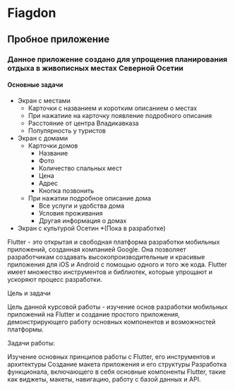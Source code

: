 # Fiagdon

## Пробное приложение 

### Данное приложение создано для упрощения планирования отдыха в живописных местах Северной Осетии

#### Основные задачи

* Экран с местами
  * Карточки с названием и коротким описанием о местах 
  * При нажатиие на карточку появление подробного описания 
  * Расстояние от центра Владикавказа 
  * Популярность у туристов 
* Экран с домами 
  * Карточки домов
    * Название
    * Фото
    * Количество спальных мест
    * Цена
    * Адрес
    * Кнопка позвонить
  * При нажатии подробное описание дома
    * Все услуги и удобства дома
    * Условия проживания 
    * Другая информация о домах
 * Экран с культурой Осетин
    *(Пока в разработке)
  
  
  Flutter - это открытая и свободная платформа разработки мобильных приложений, созданная компанией Google. Она позволяет разработчикам создавать высокопроизводительные и красивые приложения для iOS и Android с помощью одного и того же кода. Flutter имеет множество инструментов и библиотек, которые упрощают и ускоряют процесс разработки.

Цель и задачи

Цель данной курсовой работы - изучение основ разработки мобильных приложений на Flutter и создание простого приложения, демонстрирующего работу основных компонентов и возможностей платформы.

Задачи работы:

Изучение основных принципов работы с Flutter, его инструментов и архитектуры
Создание макета приложения и его структуры
Разработка функционала, включающего в себя основные компоненты Flutter, такие как виджеты, макеты, навигацию, работу с базой данных и API.
